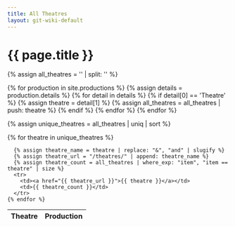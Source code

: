 ```yaml
---
title: All Theatres
layout: git-wiki-default
---
```

<h1>{{ page.title }}</h1>

{% assign all_theatres = '' | split: '' %}

{% for production in site.productions %}
  {% assign details = production.details %}
  {% for detail in details %}
    {% if detail[0] == 'Theatre' %}
      {% assign theatre = detail[1] %}
      {% assign all_theatres = all_theatres | push: theatre %}
    {% endif %}
  {% endfor %}
{% endfor %}

{% assign unique_theatres = all_theatres | uniq | sort %}

<table>
  <thead>
    <tr>
      <th>Theatre</th>
      <th>Production</th>
    </tr>
  </thead>
  <tbody>
    {% for theatre in unique_theatres %}

      {% assign theatre_name = theatre | replace: "&", "and" | slugify %}
      {% assign theatre_url = "/theatres/" | append: theatre_name %}
      {% assign theatre_count = all_theatres | where_exp: "item", "item == theatre" | size %}
      <tr>
        <td><a href="{{ theatre_url }}">{{ theatre }}</a></td>
        <td>{{ theatre_count }}</td>
      </tr>
    {% endfor %}
  </tbody>
</table>
